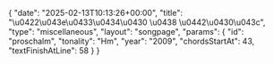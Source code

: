 {
    "date": "2025-02-13T10:13:26+00:00",
    "title": "\u0422\u043e\u0433\u0434\u0430 \u0438 \u0442\u0430\u043c",
    "type": "miscellaneous",
    "layout": "songpage",
    "params": {
        "id": "proschalm",
        "tonality": "Hm",
        "year": "2009",
        "chordsStartAt": 43,
        "textFinishAtLine": 58
    }
}